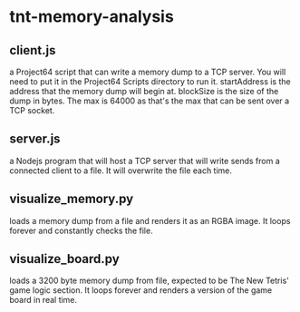 # tnt-memory-analysis

## client.js
a Project64 script that can write a memory dump to a TCP server.
You will need to put it in the Project64 Scripts directory to run it.
startAddress is the address that the memory dump will begin at.
blockSize is the size of the dump in bytes. The max is 64000 as that's the max that can be sent over a TCP socket.

## server.js
a Nodejs program that will host a TCP server that will write sends from a connected client to a file.
It will overwrite the file each time.

## visualize_memory.py 
loads a memory dump from a file and renders it as an RGBA image.
It loops forever and constantly checks the file.

## visualize_board.py 
loads a 3200 byte memory dump from file, expected to be The New Tetris' game logic section.
It loops forever and renders a version of the game board in real time.